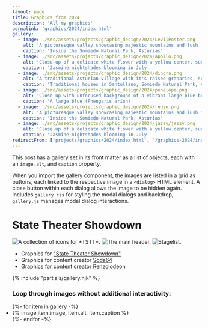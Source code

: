 ```yaml
---
layout: page
title: Graphics from 2024
description: 'All my graphics'
permalink: 'graphics/2024/index.html'
gallery:
  - image: ./src/assets/projects/graphic_design/2024/LeviIPoster.png
    alt: 'A picturesque valley showcasing majestic mountains and lush forests, creating a serene and captivating landscape'
    caption: 'Inside the Somiedo Natural Park, Asturias'
  - image: ./src/assets/projects/graphic_design/2024/apollo.png
    alt: 'Close-up of a delicate white flower with a yellow center, surrounded by green leaves'
    caption: 'Jasmine nightshades blooming in July'
  - image: ./src/assets/projects/graphic_design/2024/dihgra.png
    alt: "A traditional Asturian village with it's raised granaries, surrounded by lush green hills and mountains"
    caption: 'Traditional houses in Santullano, Somiedo Natural Park, Asturias'
  - image: ./src/assets/projects/graphic_design/2024/penelope.png
    alt: 'Close-up with unfocused background of a vibrant large blue butterfly gracefully perched on a delicate flower amidst lush green grass'
    caption: 'A large blue (Phengaris arion)'
  - image: ./src/assets/projects/graphic_design/2024/renzo.png
    alt: 'A picturesque valley showcasing majestic mountains and lush forests, creating a serene and captivating landscape'
    caption: 'Inside the Somiedo Natural Park, Asturias'
  - image: ./src/assets/projects/graphic_design/2024/jazzy/jazzy.png
    alt: 'Close-up of a delicate white flower with a yellow center, surrounded by green leaves'
    caption: 'Jasmine nightshades blooming in July'
redirectFrom: ['projects/graphics/2024/index.html', '/graphics-2024/index.html']
---
```


This post has a gallery set in its front matter as a list of objects, each with an `image`, `alt`, and `caption` property.

When you import the gallery component, the images are listed in a grid as buttons, each linked to the respective image in a `<dialog>` HTML element. A close button within each dialog allows the image to be hidden again. Includes `gallery.css` for styling the modal dialogs and backdrop, `gallery.js` manages modal dialog interactions.

# State Theater Showdown
![](/assets/projects/graphic_design/2023/tstt/tstt%20icon%20gallery.png 'A collection of icons for *TSTT*.')
![](/assets/projects/graphic_design/2023/tstt/tstt%20startgg%20header%20with%20strip.png 'The main header.')
![](/assets/projects/graphic_design/2023/tstt/tstt%20stagelist.png 'Stagelist.')
* Graphics for ["State Theater Showdown"](/graphics/2024/state-theater-showdown/)
* Graphics for content creator [Soda64](https://www.youtube.com/@Soda_64)
* Graphics for content creator [Renzolodeon](https://www.youtube.com/@Renzolodeon)

{% include "partials/gallery.njk" %}

### Loop through images without additional interactivity:

<ul class="gallery" role="list" style="padding: 0;">
  {%- for item in gallery -%}
    <li>{% image item.image, item.alt, item.caption %}</li>
  {%- endfor -%}
</ul>
